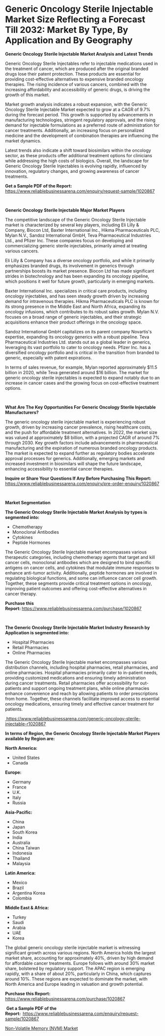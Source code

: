 <p><h1>Generic Oncology Sterile Injectable Market Size Reflecting a Forecast Till 2032: Market By Type, By Application and By Geography</h1></p><p><strong>Generic Oncology Sterile Injectable Market Analysis and Latest Trends</strong></p>
<p><p>Generic Oncology Sterile Injectables refer to injectable medications used in the treatment of cancer, which are produced after the original branded drugs lose their patent protection. These products are essential for providing cost-effective alternatives to expensive branded oncology therapies. The rising incidence of various cancers, combined with the increasing affordability and accessibility of generic drugs, is driving the growth of this market.</p><p>Market growth analysis indicates a robust expansion, with the Generic Oncology Sterile Injectable Market expected to grow at a CAGR of 9.7% during the forecast period. This growth is supported by advancements in manufacturing technologies, stringent regulatory approvals, and the rising demand for injectable formulations as a preferred route of administration for cancer treatments. Additionally, an increasing focus on personalized medicine and the development of combination therapies are influencing the market dynamics. </p><p>Latest trends also indicate a shift toward biosimilars within the oncology sector, as these products offer additional treatment options for clinicians while addressing the high costs of biologics. Overall, the landscape for Generic Oncology Sterile Injectables is evolving rapidly, influenced by innovation, regulatory changes, and growing awareness of cancer treatments.</p></p>
<p><strong>Get a Sample PDF of the Report:&nbsp;</strong> <a href="https://www.reliablebusinessarena.com/enquiry/request-sample/1020867?utm_campaign=2988&utm_medium=2&utm_source=Github&utm_content=ia&utm_term=21032025&utm_id=generic-oncology-sterile-injectable">https://www.reliablebusinessarena.com/enquiry/request-sample/1020867</a></p>
<p>&nbsp;</p>
<p><strong>Generic Oncology Sterile Injectable Major Market Players</strong></p>
<p><p>The competitive landscape of the Generic Oncology Sterile Injectable market is characterized by several key players, including Eli Lilly & Company, Biocon Ltd, Baxter International Inc., Hikma Pharmaceuticals PLC, Mylan N.V., Sandoz International GmbH, Teva Pharmaceutical Industries Ltd., and Pfizer Inc. These companies focus on developing and commercializing generic sterile injectables, primarily aimed at treating various cancers.</p><p>Eli Lilly & Company has a diverse oncology portfolio, and while it primarily emphasizes branded drugs, its involvement in generics through partnerships boosts its market presence. Biocon Ltd has made significant strides in biotechnology and has been expanding its oncology pipeline, which positions it well for future growth, particularly in emerging markets.</p><p>Baxter International Inc. specializes in critical care products, including oncology injectables, and has seen steady growth driven by increasing demand for intravenous therapies. Hikma Pharmaceuticals PLC is known for its strong presence in the Middle East and North Africa, expanding its oncology infusions, which contributes to its robust sales growth. Mylan N.V. focuses on a broad range of generic injectables, and their strategic acquisitions enhance their product offerings in the oncology space.</p><p>Sandoz International GmbH capitalizes on its parent company Novartis's expertise, expanding its oncology generics with a robust pipeline. Teva Pharmaceutical Industries Ltd. stands out as a global leader in generics, leveraging its vast portfolio to cater to oncology needs. Pfizer Inc. has a diversified oncology portfolio and is critical in the transition from branded to generic, especially with patent expirations.</p><p>In terms of sales revenue, for example, Mylan reported approximately $11.5 billion in 2020, while Teva generated around $16 billion. The market for generic oncology sterile injectables is expected to expand notably due to an increase in cancer cases and the growing focus on cost-effective treatment options.</p></p>
<p>&nbsp;</p>
<p><strong>What Are The Key Opportunities For Generic Oncology Sterile Injectable Manufacturers?</strong></p>
<p><p>The generic oncology sterile injectable market is experiencing robust growth, driven by increasing cancer prevalence, rising healthcare costs, and the push for affordable treatment alternatives. In 2022, the market size was valued at approximately $8 billion, with a projected CAGR of around 7% through 2030. Key growth factors include advancements in pharmaceutical manufacturing and the expiration of numerous branded oncology products. The market is expected to expand further as regulatory bodies accelerate approval processes for generics. Additionally, emerging markets and increased investment in biosimilars will shape the future landscape, enhancing accessibility to essential cancer therapies.</p></p>
<p><strong>Inquire or Share Your Questions If Any Before Purchasing This Report:</strong> <a href="https://www.reliablebusinessarena.com/enquiry/pre-order-enquiry/1020867?utm_campaign=2988&utm_medium=2&utm_source=Github&utm_content=ia&utm_term=21032025&utm_id=generic-oncology-sterile-injectable">https://www.reliablebusinessarena.com/enquiry/pre-order-enquiry/1020867</a></p>
<p>&nbsp;</p>
<p><strong>Market Segmentation</strong></p>
<p><strong>The Generic Oncology Sterile Injectable Market Analysis by types is segmented into:</strong></p>
<p><ul><li>Chemotherapy</li><li>Monoclonal Antibodies</li><li>Cytokines</li><li>Peptide Hormones</li></ul></p>
<p><p>The Generic Oncology Sterile Injectable market encompasses various therapeutic categories, including chemotherapy agents that target and kill cancer cells, monoclonal antibodies which are designed to bind specific antigens on cancer cells, and cytokines that modulate immune responses to enhance anti-tumor activity. Additionally, peptide hormones are involved in regulating biological functions, and some can influence cancer cell growth. Together, these segments provide critical treatment options in oncology, improving patient outcomes and offering cost-effective alternatives in cancer therapy.</p></p>
<p><strong>Purchase this Report:&nbsp;</strong><a href="https://www.reliablebusinessarena.com/purchase/1020867?utm_campaign=2988&utm_medium=2&utm_source=Github&utm_content=ia&utm_term=21032025&utm_id=generic-oncology-sterile-injectable">https://www.reliablebusinessarena.com/purchase/1020867</a></p>
<p>&nbsp;</p>
<p><strong>The Generic Oncology Sterile Injectable Market Industry Research by Application is segmented into:</strong></p>
<p><ul><li>Hospital Pharmacies</li><li>Retail Pharmacies</li><li>Online Pharmacies</li></ul></p>
<p><p>The Generic Oncology Sterile Injectable market encompasses various distribution channels, including hospital pharmacies, retail pharmacies, and online pharmacies. Hospital pharmacies primarily cater to in-patient needs, providing customized medications and ensuring timely administration during cancer treatments. Retail pharmacies offer accessibility for out-patients and support ongoing treatment plans, while online pharmacies enhance convenience and reach by allowing patients to order prescriptions from home. Together, these channels facilitate improved access to essential oncology medications, ensuring timely and effective cancer treatment for patients.</p></p>
<p><a href="https://www.reliablebusinessarena.com/generic-oncology-sterile-injectable-r1020867?utm_campaign=2988&utm_medium=2&utm_source=Github&utm_content=ia&utm_term=21032025&utm_id=generic-oncology-sterile-injectable">&nbsp;https://www.reliablebusinessarena.com/generic-oncology-sterile-injectable-r1020867</a></p>
<p><strong>In terms of Region, the Generic Oncology Sterile Injectable Market Players available by Region are:</strong></p>
<p>
    <p> <strong> North America: </strong>
        <ul>
            <li>United States</li>
            <li>Canada</li>
        </ul>
        </p> 
    <p> <strong> Europe: </strong>
        <ul>
            <li>Germany</li>
            <li>France</li>
            <li>U.K.</li>
            <li>Italy</li>
            <li>Russia</li>
        </ul>
        </p> 
    <p> <strong> Asia-Pacific: </strong>
        <ul>
            <li>China</li>
            <li>Japan</li>
            <li>South Korea</li>
            <li>India</li>
            <li>Australia</li>
            <li>China Taiwan</li>
            <li>Indonesia</li>
            <li>Thailand</li>
            <li>Malaysia</li>
        </ul>
        </p> 
    <p> <strong> Latin America: </strong>
        <ul>
            <li>Mexico</li>
            <li>Brazil</li>
            <li>Argentina Korea</li>
            <li>Colombia</li>
        </ul>
        </p> 
    <p> <strong> Middle East & Africa: </strong>
        <ul>
            <li>Turkey</li>
            <li>Saudi</li>
            <li>Arabia</li>
            <li>UAE</li>
            <li>Korea</li>
        </ul>
    </p>
    </p>
<p><p>The global generic oncology sterile injectable market is witnessing significant growth across various regions. North America holds the largest market share, accounting for approximately 40%, driven by high demand for affordable cancer treatments. Europe follows with around 30% market share, bolstered by regulatory support. The APAC region is emerging rapidly, with a share of about 20%, particularly in China, which captures around 10%. These regions are expected to dominate the market, with North America and Europe leading in valuation and growth potential.</p></p>
<p><strong>Purchase this Report: </strong><a href="https://www.reliablebusinessarena.com/purchase/1020867?utm_campaign=2988&utm_medium=2&utm_source=Github&utm_content=ia&utm_term=21032025&utm_id=generic-oncology-sterile-injectable">https://www.reliablebusinessarena.com/purchase/1020867</a></p>
<p>&nbsp;<strong>Get a Sample PDF of the Report:&nbsp;&nbsp;</strong><a href="https://www.reliablebusinessarena.com/enquiry/request-sample/1020867?utm_campaign=2988&utm_medium=2&utm_source=Github&utm_content=ia&utm_term=21032025&utm_id=generic-oncology-sterile-injectable">https://www.reliablebusinessarena.com/enquiry/request-sample/1020867</a></p>
<p><strong></strong></p>
<p><p><a href="https://github.com/chkrselia/Market-Research-Report-List-1/blob/main/non-volatile-memory-nvm-market.md?utm_campaign=2988&utm_medium=2&utm_source=Github&utm_content=ia&utm_term=21032025&utm_id=generic-oncology-sterile-injectable">Non-Volatile Memory (NVM) Market</a></p></p>